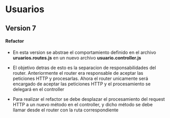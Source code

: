 # Usuarios

## Version 7

#### Refactor

- En esta version se abstrae el comportamiento definido en el archivo **uruarios.routes.js** en un nuevo archivo **usuario.controller.js** 

- El objetivo detras de esto es la separacion de responsabilidades del router. Anteriormente el router era responsable de aceptar las peticiones HTTP y procesarlas. Ahora el router unicamente será encargado de aceptar las peticiones HTTP y el procesamiento se delegará en el controller

- Para realizar el refactor se debe desplazar el procesamiento del request HTTP a un nuevo método en el controller, y dicho método se debe llamar desde el router con la ruta correspondiente